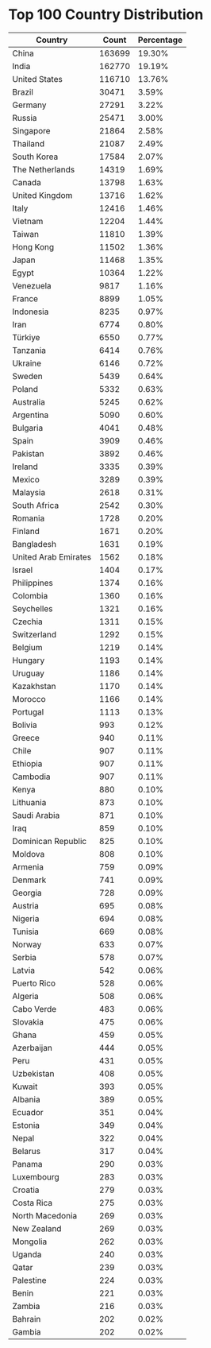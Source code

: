 # Top 100 Country Distribution
| Country | Count | Percentage |
|----|----|----|
| China | 163699 | 19.30% |
| India | 162770 | 19.19% |
| United States | 116710 | 13.76% |
| Brazil | 30471 | 3.59% |
| Germany | 27291 | 3.22% |
| Russia | 25471 | 3.00% |
| Singapore | 21864 | 2.58% |
| Thailand | 21087 | 2.49% |
| South Korea | 17584 | 2.07% |
| The Netherlands | 14319 | 1.69% |
| Canada | 13798 | 1.63% |
| United Kingdom | 13716 | 1.62% |
| Italy | 12416 | 1.46% |
| Vietnam | 12204 | 1.44% |
| Taiwan | 11810 | 1.39% |
| Hong Kong | 11502 | 1.36% |
| Japan | 11468 | 1.35% |
| Egypt | 10364 | 1.22% |
| Venezuela | 9817 | 1.16% |
| France | 8899 | 1.05% |
| Indonesia | 8235 | 0.97% |
| Iran | 6774 | 0.80% |
| Türkiye | 6550 | 0.77% |
| Tanzania | 6414 | 0.76% |
| Ukraine | 6146 | 0.72% |
| Sweden | 5439 | 0.64% |
| Poland | 5332 | 0.63% |
| Australia | 5245 | 0.62% |
| Argentina | 5090 | 0.60% |
| Bulgaria | 4041 | 0.48% |
| Spain | 3909 | 0.46% |
| Pakistan | 3892 | 0.46% |
| Ireland | 3335 | 0.39% |
| Mexico | 3289 | 0.39% |
| Malaysia | 2618 | 0.31% |
| South Africa | 2542 | 0.30% |
| Romania | 1728 | 0.20% |
| Finland | 1671 | 0.20% |
| Bangladesh | 1631 | 0.19% |
| United Arab Emirates | 1562 | 0.18% |
| Israel | 1404 | 0.17% |
| Philippines | 1374 | 0.16% |
| Colombia | 1360 | 0.16% |
| Seychelles | 1321 | 0.16% |
| Czechia | 1311 | 0.15% |
| Switzerland | 1292 | 0.15% |
| Belgium | 1219 | 0.14% |
| Hungary | 1193 | 0.14% |
| Uruguay | 1186 | 0.14% |
| Kazakhstan | 1170 | 0.14% |
| Morocco | 1166 | 0.14% |
| Portugal | 1113 | 0.13% |
| Bolivia | 993 | 0.12% |
| Greece | 940 | 0.11% |
| Chile | 907 | 0.11% |
| Ethiopia | 907 | 0.11% |
| Cambodia | 907 | 0.11% |
| Kenya | 880 | 0.10% |
| Lithuania | 873 | 0.10% |
| Saudi Arabia | 871 | 0.10% |
| Iraq | 859 | 0.10% |
| Dominican Republic | 825 | 0.10% |
| Moldova | 808 | 0.10% |
| Armenia | 759 | 0.09% |
| Denmark | 741 | 0.09% |
| Georgia | 728 | 0.09% |
| Austria | 695 | 0.08% |
| Nigeria | 694 | 0.08% |
| Tunisia | 669 | 0.08% |
| Norway | 633 | 0.07% |
| Serbia | 578 | 0.07% |
| Latvia | 542 | 0.06% |
| Puerto Rico | 528 | 0.06% |
| Algeria | 508 | 0.06% |
| Cabo Verde | 483 | 0.06% |
| Slovakia | 475 | 0.06% |
| Ghana | 459 | 0.05% |
| Azerbaijan | 444 | 0.05% |
| Peru | 431 | 0.05% |
| Uzbekistan | 408 | 0.05% |
| Kuwait | 393 | 0.05% |
| Albania | 389 | 0.05% |
| Ecuador | 351 | 0.04% |
| Estonia | 349 | 0.04% |
| Nepal | 322 | 0.04% |
| Belarus | 317 | 0.04% |
| Panama | 290 | 0.03% |
| Luxembourg | 283 | 0.03% |
| Croatia | 279 | 0.03% |
| Costa Rica | 275 | 0.03% |
| North Macedonia | 269 | 0.03% |
| New Zealand | 269 | 0.03% |
| Mongolia | 262 | 0.03% |
| Uganda | 240 | 0.03% |
| Qatar | 239 | 0.03% |
| Palestine | 224 | 0.03% |
| Benin | 221 | 0.03% |
| Zambia | 216 | 0.03% |
| Bahrain | 202 | 0.02% |
| Gambia | 202 | 0.02% |
